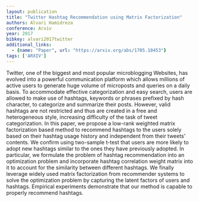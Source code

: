 ```yaml
---
layout: publication
title: "Twitter Hashtag Recommendation using Matrix Factorization"
authors: Alvari Hamidreza
conference: Arxiv
year: 2017
bibkey: alvari2017twitter
additional_links:
  - {name: "Paper", url: "https://arxiv.org/abs/1705.10453"}
tags: ['ARXIV']
---
```

Twitter, one of the biggest and most popular microblogging Websites, has evolved
into a powerful communication platform which allows millions of active users to
generate huge volume of microposts and queries on a daily basis. To accommodate
effective categorization and easy search, users are allowed to make use of
hashtags, keywords or phrases prefixed by hash character, to categorize and
summarize their posts. However, valid hashtags are not restricted and thus are
created in a free and heterogeneous style, increasing difficulty of the task of
tweet categorization. In this paper, we propose a low-rank weighted matrix
factorization based method to recommend hashtags to the users solely based on
their hashtag usage history and independent from their tweets' contents. We
confirm using two-sample t-test that users are more likely to adopt new hashtags
similar to the ones they have previously adopted. In particular, we formulate
the problem of hashtag recommendation into an optimization problem and
incorporate hashtag correlation weight matrix into it to account for the
similarity between different hashtags. We finally leverage widely used matrix
factorization from recommender systems to solve the optimization problem by
capturing the latent factors of users and hashtags. Empirical experiments
demonstrate that our method is capable to properly recommend hashtags.
